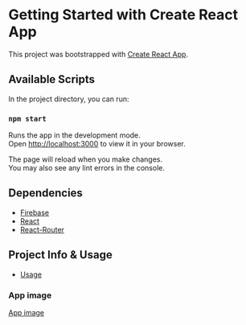 # Getting Started with Create React App

This project was bootstrapped with [Create React App](https://github.com/facebook/create-react-app).

## Available Scripts

In the project directory, you can run:

### `npm start`

Runs the app in the development mode.\
Open [http://localhost:3000](http://localhost:3000) to view it in your browser.

The page will reload when you make changes.\
You may also see any lint errors in the console.

## Dependencies

- [Firebase](https://firebase.google.com/docs/web/setup)
- [React](https://reactjs.org/)
- [React-Router](https://reacttraining.com/react-router/web/guides/quick-start)

## Project Info & Usage

- [Usage](./src/documentation/workflow.pdf)

### App image

[App image](./src/documentation/app-image.png)
